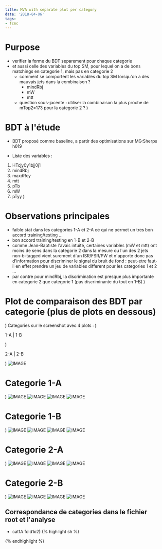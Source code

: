 ```yaml
---
title: MVA with separate plot per category
date: '2018-04-06'
tags:
- fcnc
---
```

# Purpose

* verifier la forme du BDT separement pour chaque categorie
* et aussi celle des variables du top SM, pour lequel on a de bons matchings en categorie 1, mais pas en categorie 2
  * comment se comportent les variables du top SM lorsqu'on a des mauvais jets dans la combinaison ? 
    * mindRbj
    * mW
    * mtt
  * question sous-jacente : utiliser la combinaison la plus proche de mTop2=173 pour la categorie 2 ?
)
# BDT à l'étude

* BDT proposé comme baseline, a partir des optimisations sur MG:Sherpa h019

* Liste des variables :

1. HTcjy0y1bjj0j1
2. mindRbj
3. maxdRcy
4. mtt
5. pTb
6. mW
7. pTyy
)
# Observations principales

- faible stat dans les categories 1-A et 2-A ce qui ne permet un tres bon accord training/testing ...
- bon accord training/testing en 1-B et 2-B
- comme Jean-Baptiste l'avais intuité, certaines variables (mW et mtt) ont moins de sens dans la catégorie 2 dans la mesure ou l'un des 2 jets non-b-tagged vient surement d'un ISR/FSR/PW et n'apporte donc pas d'information pour discriminer le signal du bruit de fond : peut-etre faut-il en effet prendre un jeu de variables different pour les categories 1 et 2 ...
- par contre pour mindRbj, la discrimination est presque plus importante en categorie 2 que categorie 1 (pas discriminante du tout en 1-B)
)
# Plot de comparaison des BDT par categorie (plus de plots en dessous)
)
Categories sur le screenshot avec 4 plots :
)


1-A      |      1-B


)


2-A      |      2-B


)
![IMAGE](/images/q/61EFAE6D42BC81AF429CC1B78F9A84DD.jpg)
# Categorie 1-A
)
![IMAGE](/images/q/58A641622733F7743417593E5CC43659.jpg)
![IMAGE](/images/q/F3FF2FAC83DF8EDAE60191A0D1F62BFD.jpg)
![IMAGE](/images/q/8FC0473EB7BC40673CEFD0B9A139193A.jpg)
![IMAGE](/images/q/F1110CD2760D064885357B570B22B898.jpg)
# Categorie 1-B
)
![IMAGE](/images/q/234C83DBBE074BF53D307739195C2662.jpg)
![IMAGE](/images/q/D7524232FECE11C31E9D8B1E043FCEB4.jpg)
![IMAGE](/images/q/73DC9036A09A86725F70442BE4BCDA36.jpg)
![IMAGE](/images/q/DD9F424B996802F3B19BFD4ADF9F2031.jpg)
# Categorie 2-A
)
![IMAGE](/images/q/C20C9B3C6D26E1DB05DB85E088CB1214.jpg)
![IMAGE](/images/q/4E769A6317A9A5D862972FC8B4D8F248.jpg)
![IMAGE](/images/q/04F54AC9FC94B6EA5E838B49B5199B77.jpg)
![IMAGE](/images/q/8D75BFD7D669527BA3C4482A27400865.jpg)
# Categorie 2-B
)
![IMAGE](/images/q/9172142E3B42812F177EA5D95D77806D.jpg)
![IMAGE](/images/q/59EE94353D4C9C420495BD12A06EC773.jpg)
![IMAGE](/images/q/030DC6E326B30250B6B1061D51FD47BD.jpg)
![IMAGE](/images/q/79041CBA776AD07CCDCB243B12258C80.jpg)
## Correspondance de categories dans le fichier root et l'analyse

- cat1A fold1o2)
{% highlight sh %}
<SubMethod Index="0" Method="BDT::BDTCat_1o2_tagcat_1_sel_1" Cut="(((EventNumberMod2%2&gt;-0.5)&amp;&amp;(EventNumberMod2%2&lt;0.5))&amp;&amp;(tagcat==1))&amp;&amp;(mTopSM&gt;=120&amp;&amp;mTopSM&lt;=220)" Variables="pTyy:mW:mtt:pTb:maxdRcy:mindRbj:HTcjy0y1bjj0j1">
<SubMethod Index="1" Method="BDT::BDTCat_1o2_tagcat_1_sel_2" Cut="(((EventNumberMod2%2&gt;-0.5)&amp;&amp;(EventNumberMod2%2&lt;0.5))&amp;&amp;(tagcat==1))&amp;&amp;(mTopSM&lt;120||mTopSM&gt;220)" Variables="pTyy:mW:mtt:pTb:maxdRcy:mindRbj:HTcjy0y1bjj0j1">
<SubMethod Index="2" Method="BDT::BDTCat_2o2_tagcat_1_sel_1" Cut="(((EventNumberMod2%2&gt;0.5)&amp;&amp;(EventNumberMod2%2&lt;1.5))&amp;&amp;(tagcat==1))&amp;&amp;(mTopSM&gt;=120&amp;&amp;mTopSM&lt;=220)" Variables="pTyy:mW:mtt:pTb:maxdRcy:mindRbj:HTcjy0y1bjj0j1">
<SubMethod Index="3" Method="BDT::BDTCat_2o2_tagcat_1_sel_2" Cut="(((EventNumberMod2%2&gt;0.5)&amp;&amp;(EventNumberMod2%2&lt;1.5))&amp;&amp;(tagcat==1))&amp;&amp;(mTopSM&lt;120||mTopSM&gt;220)" Variables="pTyy:mW:mtt:pTb:maxdRcy:mindRbj:HTcjy0y1bjj0j1">
<SubMethod Index="4" Method="BDT::BDTCat_1o2_tagcat_2_sel_1" Cut="(((EventNumberMod2%2&gt;-0.5)&amp;&amp;(EventNumberMod2%2&lt;0.5))&amp;&amp;(tagcat==2))&amp;&amp;(mTopSM&gt;=120&amp;&amp;mTopSM&lt;=220)" Variables="pTyy:mW:mtt:pTb:maxdRcy:mindRbj:HTcjy0y1bjj0j1">
<SubMethod Index="5" Method="BDT::BDTCat_1o2_tagcat_2_sel_2" Cut="(((EventNumberMod2%2&gt;-0.5)&amp;&amp;(EventNumberMod2%2&lt;0.5))&amp;&amp;(tagcat==2))&amp;&amp;(mTopSM&lt;120||mTopSM&gt;220)" Variables="pTyy:mW:mtt:pTb:maxdRcy:mindRbj:HTcjy0y1bjj0j1">
<SubMethod Index="6" Method="BDT::BDTCat_2o2_tagcat_2_sel_1" Cut="(((EventNumberMod2%2&gt;0.5)&amp;&amp;(EventNumberMod2%2&lt;1.5))&amp;&amp;(tagcat==2))&amp;&amp;(mTopSM&gt;=120&amp;&amp;mTopSM&lt;=220)" Variables="pTyy:mW:mtt:pTb:maxdRcy:mindRbj:HTcjy0y1bjj0j1">
<SubMethod Index="7" Method="BDT::BDTCat_2o2_tagcat_2_sel_2" Cut="(((EventNumberMod2%2&gt;0.5)&amp;&amp;(EventNumberMod2%2&lt;1.5))&amp;&amp;(tagcat==2))&amp;&amp;(mTopSM&lt;120||mTopSM&gt;220)" Variables="pTyy:mW:mtt:pTb:maxdRcy:mindRbj:HTcjy0y1bjj0j1">
{% endhighlight %}


